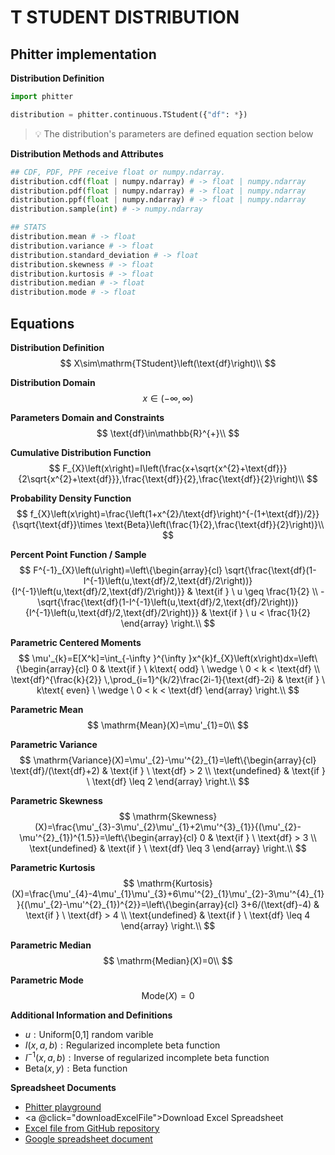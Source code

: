 # T STUDENT DISTRIBUTION

## Phitter implementation

**Distribution Definition**

```python
import phitter

distribution = phitter.continuous.TStudent({"df": *})
```

> 💡 The distribution's parameters are defined equation section below

**Distribution Methods and Attributes**

```python
## CDF, PDF, PPF receive float or numpy.ndarray.
distribution.cdf(float | numpy.ndarray) # -> float | numpy.ndarray
distribution.pdf(float | numpy.ndarray) # -> float | numpy.ndarray
distribution.ppf(float | numpy.ndarray) # -> float | numpy.ndarray
distribution.sample(int) # -> numpy.ndarray

## STATS
distribution.mean # -> float
distribution.variance # -> float
distribution.standard_deviation # -> float
distribution.skewness # -> float
distribution.kurtosis # -> float
distribution.median # -> float
distribution.mode # -> float
```

## Equations

**Distribution Definition**
$$ X\sim\mathrm{TStudent}\left(\text{df}\right)\\ $$

**Distribution Domain**
$$ x\in\left(-\infty,\infty\right) $$

**Parameters Domain and Constraints**
$$ \text{df}\in\mathbb{R}^{+}\\ $$

**Cumulative Distribution Function**
$$ F_{X}\left(x\right)=I\left(\frac{x+\sqrt{x^{2}+\text{df}}}{2\sqrt{x^{2}+\text{df}}},\frac{\text{df}}{2},\frac{\text{df}}{2}\right)\\ $$

**Probability Density Function**
$$ f_{X}\left(x\right)=\frac{\left(1+x^{2}/\text{df}\right)^{-(1+\text{df})/2}}{\sqrt{\text{df}}\times \text{Beta}\left(\frac{1}{2},\frac{\text{df}}{2}\right)}\\ $$

**Percent Point Function / Sample**
$$ F^{-1}_{X}\left(u\right)=\left\{\begin{array}{cl} \sqrt{\frac{\text{df}(1-I^{-1}\left(u,\text{df}/2,\text{df}/2\right))}{I^{-1}\left(u,\text{df}/2,\text{df}/2\right)}} & \text{if } \ u \geq \frac{1}{2} \\ -\sqrt{\frac{\text{df}(1-I^{-1}\left(u,\text{df}/2,\text{df}/2\right))}{I^{-1}\left(u,\text{df}/2,\text{df}/2\right)}} & \text{if } \ u < \frac{1}{2} \end{array} \right.\\ $$

**Parametric Centered Moments**
$$ \mu'_{k}=E[X^k]=\int_{-\infty }^{\infty }x^{k}f_{X}\left(x\right)dx=\left\{\begin{array}{cl} 0 & \text{if } \ k\text{ odd} \ \wedge \ 0 < k < \text{df} \\ \text{df}^{\frac{k}{2}} \,\prod_{i=1}^{k/2}\frac{2i-1}{\text{df}-2i} & \text{if } \ k\text{ even} \ \wedge \ 0 < k < \text{df} \end{array} \right.\\ $$

**Parametric Mean**
$$ \mathrm{Mean}(X)=\mu'_{1}=0\\ $$

**Parametric Variance**
$$ \mathrm{Variance}(X)=\mu'_{2}-\mu'^{2}_{1}=\left\{\begin{array}{cl} \text{df}/(\text{df}+2) & \text{if } \ \text{df} > 2 \\ \text{undefined} & \text{if } \  \text{df} \leq 2 \end{array} \right.\\ $$

**Parametric Skewness**
$$ \mathrm{Skewness}(X)=\frac{\mu'_{3}-3\mu'_{2}\mu'_{1}+2\mu'^{3}_{1}}{(\mu'_{2}-\mu'^{2}_{1})^{1.5}}=\left\{\begin{array}{cl} 0 & \text{if } \ \text{df} > 3 \\ \text{undefined} & \text{if } \  \text{df} \leq 3 \end{array} \right.\\ $$

**Parametric Kurtosis**
$$ \mathrm{Kurtosis}(X)=\frac{\mu'_{4}-4\mu'_{1}\mu'_{3}+6\mu'^{2}_{1}\mu'_{2}-3\mu'^{4}_{1}}{(\mu'_{2}-\mu'^{2}_{1})^{2}}=\left\{\begin{array}{cl} 3+6/(\text{df}-4) & \text{if } \ \text{df} > 4 \\ \text{undefined} & \text{if } \ \text{df} \leq 4 \end{array} \right.\\ $$

**Parametric Median**
$$ \mathrm{Median}(X)=0\\ $$

**Parametric Mode**
$$ \mathrm{Mode}(X)=0 $$

**Additional Information and Definitions**
- $u:\text{Uniform[0,1] random varible}$
- $I\left(x,a,b\right):\text{Regularized incomplete beta function}$
- $I^{-1}\left(x,a,b\right):\text{Inverse of regularized incomplete beta function}$
- $\text{Beta}\left(x,y\right):\text{Beta function}$

**Spreadsheet Documents**

-   [Phitter playground](https://phitter.io/distributions/continuous/t_student)
-   <a @click="downloadExcelFile">Download Excel Spreadsheet</a>
-   [Excel file from GitHub repository](https://github.com/phitterio/phitter-files/blob/main/continuous/t_student.xlsx)
-   [Google spreadsheet document](https://docs.google.com/spreadsheets/d/1fGxJfFL5eXAWk8xNI6HgCX9SQuXi-m5mR83N1dMLJrg)

<script setup>
const downloadExcelFile = function() {
    const fileId = "t_student";
    const url = `https://raw.githubusercontent.com/phitterio/phitter-files/main/continuous/${fileId}.xlsx`;
    const link = document.createElement("a");
    link.href = url;
    link.setAttribute("download", `${fileId}.xlsx`);
    document.body.appendChild(link);
    link.click();
    document.body.removeChild(link);
};
</script>

<style module>
a {
  cursor: pointer;
}
</style>

    